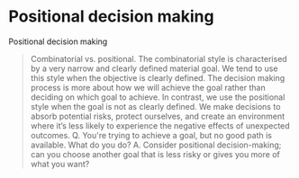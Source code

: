 # Positional decision making
Positional decision making

> Combinatorial vs. positional. The combinatorial style is characterised by a very narrow and clearly defined material goal. We tend to use this style when the objective is clearly defined. The decision making process is more about how we will achieve the goal rather than deciding on which goal to achieve. In contrast, we use the positional style when the goal is not as clearly defined. We make decisions to absorb potential risks, protect ourselves, and create an environment where it’s less likely to experience the negative effects of unexpected outcomes.
Q. You're trying to achieve a goal, but no good path is available. What do you do?
A. Consider positional decision-making; can you choose another goal that is less risky or gives you more of what you want?

<!-- #Life -->

<!-- {BearID:BF9B4766-D53A-4C28-81C1-DA28048C09B2-15756-000013042E5D96BD} -->
